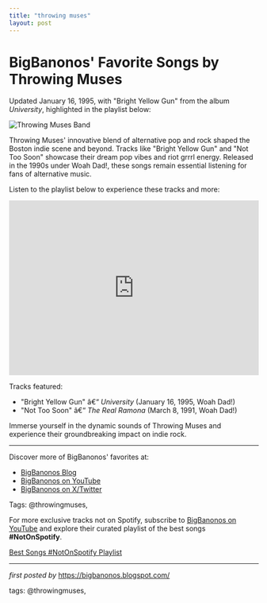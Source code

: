 ```yaml
---
title: "throwing muses"
layout: post
---
```

<div class="post-title"> <h1>BigBanonos' Favorite Songs by Throwing Muses</h1>
</div>
<p>Updated January 16, 1995, with "Bright Yellow Gun" from the album <i>University</i>, highlighted in the playlist below:</p>
<div class="post-image"> <img src="https://www.firerecords.com/wp/wp-content/uploads/2020/07/Throwing-Muses-credit-Orrin-Anderson-1-1024x512.jpg" alt="Throwing Muses Band">
</div>
<p>Throwing Muses' innovative blend of alternative pop and rock shaped the Boston indie scene and beyond. Tracks like "Bright Yellow Gun" and "Not Too Soon" showcase their dream pop vibes and riot grrrl energy. Released in the 1990s under Woah Dad!, these songs remain essential listening for fans of alternative music.</p>
<p>Listen to the playlist below to experience these tracks and more:</p>
<div class="spotify-embed"> <iframe src="https://open.spotify.com/embed/playlist/0TTg3SB2a4kBTWhzZLt7ow?utm_source=generator" width="100%" height="352" frameBorder="0" allowfullscreen="" allow="autoplay; clipboard-write; encrypted-media; fullscreen; picture-in-picture" loading="lazy"></iframe>
</div>
<p>Tracks featured:</p>
<ul> <li>"Bright Yellow Gun" â€“ <i>University</i> (January 16, 1995, Woah Dad!)</li> <li>"Not Too Soon" â€“ <i>The Real Ramona</i> (March 8, 1991, Woah Dad!)</li>
</ul>
<p>Immerse yourself in the dynamic sounds of Throwing Muses and experience their groundbreaking impact on indie rock.</p>
<hr>
<div class="post-footer"> <p>Discover more of BigBanonos' favorites at:</p> <ul> <li><a href="https://bigbanonos.blogspot.com/" target="_blank">BigBanonos Blog</a></li> <li><a href="https://www.youtube.com/@BigBanonos" target="_blank">BigBanonos on YouTube</a></li> <li><a href="https://x.com/bigbanonos" target="_blank">BigBanonos on X/Twitter</a></li> </ul>
</div>
<div class="post-tags"> Tags: @throwingmuses,
</div>


<!--Subscribe and Playlist Links-->
<div>
    <p>For more exclusive tracks not on Spotify, subscribe to <a href="https://www.youtube.com/@BigBanonos" target="_blank">BigBanonos on YouTube</a> and explore their curated playlist of the best songs <strong>#NotOnSpotify</strong>.</p>
    <p><a href="https://www.youtube.com/playlist?list=PLtuNtuTatqI0kFahUCbtbfenC_ET5O_tr" target="_blank">Best Songs #NotOnSpotify Playlist<br /></a></p></div>

<hr />

<p><em>first posted by</em> <a href="https://bigbanonos.blogspot.com/" rel="noopener" target="_new">https://bigbanonos.blogspot.com/</a></p>

<p>tags: @throwingmuses,</p>
